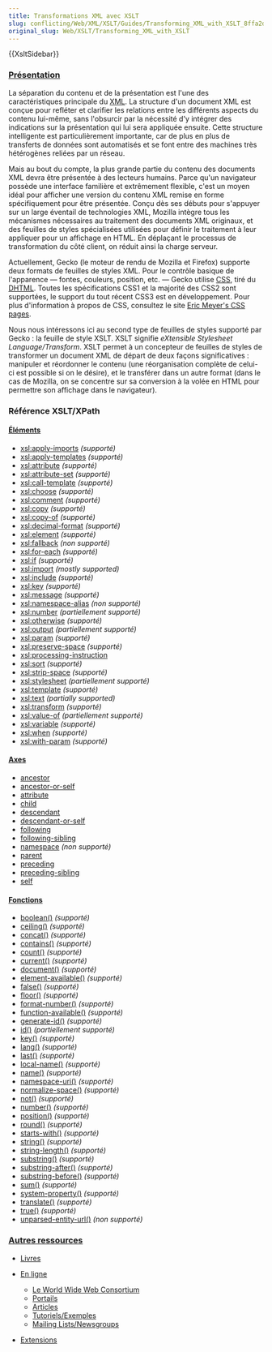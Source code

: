 ```yaml
---
title: Transformations XML avec XSLT
slug: conflicting/Web/XML/XSLT/Guides/Transforming_XML_with_XSLT_8ffa2d41601b6c13e1dd37b4cc8fdc55595ba1e6229af8412eeaaa4f0693263e
original_slug: Web/XSLT/Transforming_XML_with_XSLT
---
```


{{XsltSidebar}}

### [Présentation](/fr/Transformations_XML_avec_XSLT/Présentation)

La séparation du contenu et de la présentation est l'une des caractéristiques principale du [XML](/fr/XML). La structure d'un document XML est conçue pour refléter et clarifier les relations entre les différents aspects du contenu lui-même, sans l'obsurcir par la nécessité d'y intégrer des indications sur la présentation qui lui sera appliquée ensuite. Cette structure intelligente est particulièrement importante, car de plus en plus de transferts de données sont automatisés et se font entre des machines très hétérogènes reliées par un réseau.

Mais au bout du compte, la plus grande partie du contenu des documents XML devra être présentée à des lecteurs humains. Parce qu'un navigateur possède une interface familière et extrêmement flexible, c'est un moyen idéal pour afficher une version du contenu XML remise en forme spécifiquement pour être présentée. Conçu dès ses débuts pour s'appuyer sur un large éventail de technologies XML, Mozilla intègre tous les mécanismes nécessaires au traitement des documents XML originaux, et des feuilles de styles spécialisées utilisées pour définir le traitement à leur appliquer pour un affichage en HTML. En déplaçant le processus de transformation du côté client, on réduit ainsi la charge serveur.

Actuellement, Gecko (le moteur de rendu de Mozilla et Firefox) supporte deux formats de feuilles de styles XML. Pour le contrôle basique de l'apparence — fontes, couleurs, position, etc. — Gecko utilise [CSS](/fr/docs/Web/CSS), tiré du [DHTML](/fr/DHTML). Toutes les spécifications CSS1 et la majorité des CSS2 sont supportées, le support du tout récent CSS3 est en développement. Pour plus d'information à propos de CSS, consultez le site [Eric Meyer's CSS pages](https://www.meyerweb.com/eric/css/).

Nous nous intéressons ici au second type de feuilles de styles supporté par Gecko&nbsp;: la feuille de style XSLT. XSLT signifie _eXtensible Stylesheet Language/Transform_. XSLT permet à un concepteur de feuilles de styles de transformer un document XML de départ de deux façons significatives&nbsp;: manipuler et réordonner le contenu (une réorganisation complète de celui-ci est possible si on le désire), et le transférer dans un autre format (dans le cas de Mozilla, on se concentre sur sa conversion à la volée en HTML pour permettre son affichage dans le navigateur).

### Référence XSLT/XPath

#### [Éléments](/fr/XSLT/Éléments)

- [xsl:apply-imports](/fr/XSLT/apply-imports) _(supporté)_
- [xsl:apply-templates](/fr/XSLT/apply-templates) _(supporté)_
- [xsl:attribute](/fr/XSLT/attribute) _(supporté)_
- [xsl:attribute-set](/fr/XSLT/attribute-set) _(supporté)_
- [xsl:call-template](/fr/XSLT/call-template) _(supporté)_
- [xsl:choose](/fr/XSLT/choose) _(supporté)_
- [xsl:comment](/fr/XSLT/comment) _(supporté)_
- [xsl:copy](/fr/XSLT/copy) _(supporté)_
- [xsl:copy-of](/fr/XSLT/copy-of) _(supporté)_
- [xsl:decimal-format](/fr/XSLT/decimal-format) _(supporté)_
- [xsl:element](/fr/XSLT/element) _(supporté)_
- [xsl:fallback](/fr/XSLT/fallback) _(non supporté)_
- [xsl:for-each](/fr/XSLT/for-each) _(supporté)_
- [xsl:if](/fr/XSLT/if) _(supporté)_
- [xsl:import](/fr/XSLT/import) _(mostly supported)_
- [xsl:include](/fr/XSLT/include) _(supporté)_
- [xsl:key](/fr/XSLT/key) _(supporté)_
- [xsl:message](/fr/XSLT/message) _(supporté)_
- [xsl:namespace-alias](/fr/XSLT/namespace-alias) _(non supporté)_
- [xsl:number](/fr/XSLT/number) _(partiellement supporté)_
- [xsl:otherwise](/fr/XSLT/otherwise) _(supporté)_
- [xsl:output](/fr/XSLT/output) _(partiellement supporté)_
- [xsl:param](/fr/XSLT/param) _(supporté)_
- [xsl:preserve-space](/fr/XSLT/preserve-space) _(supporté)_
- [xsl:processing-instruction](/fr/XSLT/processing-instruction)
- [xsl:sort](/fr/XSLT/sort) _(supporté)_
- [xsl:strip-space](/fr/XSLT/strip-space) _(supporté)_
- [xsl:stylesheet](/fr/XSLT/stylesheet) _(partiellement supporté)_
- [xsl:template](/fr/XSLT/template) _(supporté)_
- [xsl:text](/fr/XSLT/text) _(partially supported)_
- [xsl:transform](/fr/XSLT/transform) _(supporté)_
- [xsl:value-of](/fr/XSLT/value-of) _(partiellement supporté)_
- [xsl:variable](/fr/XSLT/variable) _(supporté)_
- [xsl:when](/fr/XSLT/when) _(supporté)_
- [xsl:with-param](/fr/XSLT/with-param) _(supporté)_

#### [Axes](/fr/XPath/Axes)

- [ancestor](/fr/XPath/Axes/ancestor)
- [ancestor-or-self](/fr/XPath/Axes/ancestor-or-self)
- [attribute](/fr/XPath/Axes/attribute)
- [child](/fr/XPath/Axes/child)
- [descendant](/fr/XPath/Axes/descendant)
- [descendant-or-self](/fr/XPath/Axes/descendant-or-self)
- [following](/fr/XPath/Axes/following)
- [following-sibling](/fr/XPath/Axes/following-sibling)
- [namespace](/fr/XPath/Axes/namespace) _(non supporté)_
- [parent](/fr/XPath/Axes/parent)
- [preceding](/fr/XPath/Axes/preceding)
- [preceding-sibling](/fr/XPath/Axes/preceding-sibling)
- [self](/fr/XPath/Axes/self)

#### [Fonctions](/fr/XPath/Fonctions)

- [boolean()](/fr/XPath/Fonctions/boolean) _(supporté)_
- [ceiling()](/fr/XPath/Fonctions/ceiling) _(supporté)_
- [concat()](/fr/XPath/Fonctions/concat) _(supporté)_
- [contains()](/fr/XPath/Fonctions/contains) _(supporté)_
- [count()](/fr/XPath/Fonctions/count) _(supporté)_
- [current()](/fr/XPath/Fonctions/current) _(supporté)_
- [document()](/fr/XPath/Fonctions/document) _(supporté)_
- [element-available()](/fr/XPath/Fonctions/element-available) _(supporté)_
- [false()](/fr/XPath/Fonctions/false) _(supporté)_
- [floor()](/fr/XPath/Fonctions/floor) _(supporté)_
- [format-number()](/fr/XPath/Fonctions/format-number) _(supporté)_
- [function-available()](/fr/XPath/Fonctions/function-available) _(supporté)_
- [generate-id()](/fr/XPath/Fonctions/generate-id) _(supporté)_
- [id()](/fr/XPath/Fonctions/id) _(partiellement supporté)_
- [key()](/fr/XPath/Fonctions/key) _(supporté)_
- [lang()](/fr/XPath/Fonctions/lang) _(supporté)_
- [last()](/fr/XPath/Fonctions/last) _(supporté)_
- [local-name()](/fr/XPath/Fonctions/local-name) _(supporté)_
- [name()](/fr/XPath/Fonctions/name) _(supporté)_
- [namespace-uri()](/fr/XPath/Fonctions/namespace-uri) _(supporté)_
- [normalize-space()](/fr/XPath/Fonctions/normalize-space) _(supporté)_
- [not()](/fr/XPath/Fonctions/not) _(supporté)_
- [number()](/fr/XPath/Fonctions/number) _(supporté)_
- [position()](/fr/XPath/Fonctions/position) _(supporté)_
- [round()](/fr/XPath/Fonctions/round) _(supporté)_
- [starts-with()](/fr/XPath/Fonctions/starts-with) _(supporté)_
- [string()](/fr/XPath/Fonctions/string) _(supporté)_
- [string-length()](/fr/XPath/Fonctions/string-length) _(supporté)_
- [substring()](/fr/XPath/Fonctions/substring) _(supporté)_
- [substring-after()](/fr/XPath/Fonctions/substring-after) _(supporté)_
- [substring-before()](/fr/XPath/Fonctions/substring-before) _(supporté)_
- [sum()](/fr/XPath/Fonctions/sum) _(supporté)_
- [system-property()](/fr/XPath/Fonctions/system-property) _(supporté)_
- [translate()](/fr/XPath/Fonctions/translate) _(supporté)_
- [true()](/fr/XPath/Fonctions/true) _(supporté)_
- [unparsed-entity-url()](/fr/XPath/Fonctions/unparsed-entity-url) _(non supporté)_

### [Autres ressources](/fr/Transformations_XML_avec_XSLT/Autres_ressources)

- [Livres](/fr/Transformations_XML_avec_XSLT/Autres_ressources#Livres)
- [En ligne](/fr/Transformations_XML_avec_XSLT/Autres_ressources#En_ligne)

  - [Le World Wide Web Consortium](/fr/Transformations_XML_avec_XSLT/Autres_ressources#Le_World_Wide_Web_Consortium)
  - [Portails](/fr/Transformations_XML_avec_XSLT/Autres_ressources#Portails)
  - [Articles](/fr/Transformations_XML_avec_XSLT/Autres_ressources#Articles)
  - [Tutoriels/Exemples](/fr/Transformations_XML_avec_XSLT/Autres_ressources#Tutoriels.2FExemples)
  - [Mailing Lists/Newsgroups](/fr/Transformations_XML_avec_XSLT/Autres_ressources#Mailing_Lists.2FNewsgroups)

- [Extensions](/fr/Transformations_XML_avec_XSLT/Autres_ressources#Extensions)
